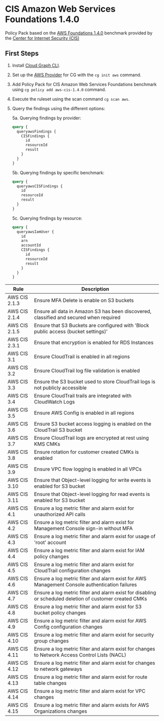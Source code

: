 # CIS Amazon Web Services Foundations 1.4.0

Policy Pack based on the [AWS Foundations 1.4.0](https://docs.aws.amazon.com/audit-manager/latest/userguide/CIS-1-4.html) benchmark provided by the [Center for Internet Security (CIS)](https://www.cisecurity.org/benchmark/amazon_web_services/)

## First Steps

1. Install [Cloud Graph CLI](https://docs.cloudgraph.dev/quick-start).
2. Set up the [AWS Provider](https://www.npmjs.com/package/@cloudgraph/cg-provider-aws) for CG with the `cg init aws` command.
3. Add Policy Pack for CIS Amazon Web Services Foundations benchmark using `cg policy add aws-cis-1.4.0` command.
4. Execute the ruleset using the scan command `cg scan aws`.
5. Query the findings using the different options:

   5a. Querying findings by provider:

   ```graphql
   query {
     queryawsFindings {
       CISFindings {
         id
         resourceId
         result
       }
     }
   }
   ```

   5b. Querying findings by specific benchmark:

   ```graphql
   query {
     queryawsCISFindings {
       id
       resourceId
       result
     }
   }
   ```

   5c. Querying findings by resource:

   ```graphql
   query {
     queryawsIamUser {
       id
       arn
       accountId
       CISFindings {
         id
         resourceId
         result
       }
     }
   }
   ```

| Rule          | Description                                                                                                                 |
| ------------- | --------------------------------------------------------------------------------------------------------------------------- |
| AWS CIS 2.1.3 | Ensure MFA Delete is enable on S3 buckets                                                                                   |
| AWS CIS 2.1.4 | Ensure all data in Amazon S3 has been discovered, classified and secured when required                                      |
| AWS CIS 2.1.5 | Ensure that S3 Buckets are configured with 'Block public access (bucket settings)'                                          |
| AWS CIS 2.3.1 | Ensure that encryption is enabled for RDS Instances                                                                         |
| AWS CIS 3.1   | Ensure CloudTrail is enabled in all regions                                                                                 |
| AWS CIS 3.2   | Ensure CloudTrail log file validation is enabled                                                                            |
| AWS CIS 3.3   | Ensure the S3 bucket used to store CloudTrail logs is not publicly accessible                                               |
| AWS CIS 3.4   | Ensure CloudTrail trails are integrated with CloudWatch Logs                                                                |
| AWS CIS 3.5   | Ensure AWS Config is enabled in all regions                                                                                 |
| AWS CIS 3.6   | Ensure S3 bucket access logging is enabled on the CloudTrail S3 bucket                                                      |
| AWS CIS 3.7   | Ensure CloudTrail logs are encrypted at rest using KMS CMKs                                                                 |
| AWS CIS 3.8   | Ensure rotation for customer created CMKs is enabled                                                                        |
| AWS CIS 3.9   | Ensure VPC flow logging is enabled in all VPCs                                                                              |
| AWS CIS 3.10  | Ensure that Object-level logging for write events is enabled for S3 bucket                                                  |
| AWS CIS 3.11  | Ensure that Object-level logging for read events is enabled for S3 bucket                                                   |
| AWS CIS 4.1   | Ensure a log metric filter and alarm exist for unauthorized API calls                                                       |
| AWS CIS 4.2   | Ensure a log metric filter and alarm exist for Management Console sign-in without MFA                                       |
| AWS CIS 4.3   | Ensure a log metric filter and alarm exist for usage of 'root' account                                                      |
| AWS CIS 4.4   | Ensure a log metric filter and alarm exist for IAM policy changes                                                           |
| AWS CIS 4.5   | Ensure a log metric filter and alarm exist for CloudTrail configuration changes                                             |
| AWS CIS 4.6   | Ensure a log metric filter and alarm exist for AWS Management Console authentication failures                               |
| AWS CIS 4.7   | Ensure a log metric filter and alarm exist for disabling or scheduled deletion of customer created CMKs                     |
| AWS CIS 4.8   | Ensure a log metric filter and alarm exist for S3 bucket policy changes                                                     |
| AWS CIS 4.9   | Ensure a log metric filter and alarm exist for AWS Config configuration changes                                             |
| AWS CIS 4.10  | Ensure a log metric filter and alarm exist for security group changes                                                       |
| AWS CIS 4.11  | Ensure a log metric filter and alarm exist for changes to Network Access Control Lists (NACL)                               |
| AWS CIS 4.12  | Ensure a log metric filter and alarm exist for changes to network gateways                                                  |
| AWS CIS 4.13  | Ensure a log metric filter and alarm exist for route table changes                                                          |
| AWS CIS 4.14  | Ensure a log metric filter and alarm exist for VPC changes                                                                  |
| AWS CIS 4.15  | Ensure a log metric filter and alarm exists for AWS Organizations changes                                                   |
